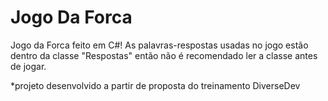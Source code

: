 # Jogo Da Forca

Jogo da Forca feito em C#! As palavras-respostas usadas no jogo estão dentro da classe "Respostas" então não é recomendado ler a classe antes de jogar.

*projeto desenvolvido a partir de proposta do treinamento DiverseDev
